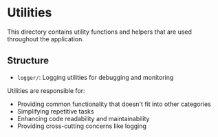 # Utilities

This directory contains utility functions and helpers that are used throughout the application.

## Structure

- `logger/`: Logging utilities for debugging and monitoring

Utilities are responsible for:
- Providing common functionality that doesn't fit into other categories
- Simplifying repetitive tasks
- Enhancing code readability and maintainability
- Providing cross-cutting concerns like logging
